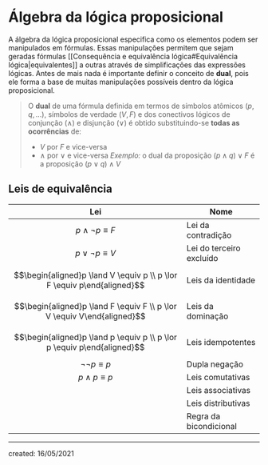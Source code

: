 # Álgebra da lógica proposicional
A álgebra da lógica proposicional especifica como os elementos podem ser manipulados em fórmulas. Essas manipulações permitem que sejam geradas fórmulas [[Consequência e equivalência lógica#Equivalência lógica|equivalentes]] a outras através de simplificações das expressões lógicas.
Antes de mais nada é importante definir o conceito de **dual**, pois ele forma a base de muitas manipulações possíveis dentro da lógica proposicional.

> O **dual** de uma fórmula definida em termos de símbolos atômicos $(p, q, \dots)$, símbolos de verdade $(V, F)$ e dos conectivos lógicos de conjunção $(\land)$ e disjunção $(\lor)$ é obtido substituindo-se **todas as ocorrências** de:
>- $V$ por $F$ e vice-versa
>- $\land$ por $\lor$ e vice-versa
> *Exemplo:* o dual da proposição $(p \land q) \lor F$ é a proposição $(p \lor q) \land V$

## Leis de equivalência
|                                   Lei                                   | Nome                     |
|:-----------------------------------------------------------------------:| ------------------------ |
|                        $p \land \neg p \equiv F$                        | Lei da contradição       |
|                        $p \lor \neg p \equiv V$                         | Lei do terceiro excluído |
| $$\begin{aligned}p \land V \equiv p \\ p \lor F \equiv p\end{aligned}$$ | Leis da identidade       |
| $$\begin{aligned}p \land F \equiv F \\ p \lor V \equiv V\end{aligned}$$ | Leis da dominação        |
| $$\begin{aligned}p \land p \equiv p \\ p \lor p \equiv p\end{aligned}$$ | Leis idempotentes        |
|                          $\neg\neg p \equiv p$                          | Dupla negação            |
|                          $p \land p \equiv p$                           | Leis comutativas         |
|                                                                         | Leis associativas        |
|                                                                         | Leis distributivas       |
|                                                                         | Regra da bicondicional   |

---

created: 16/05/2021
